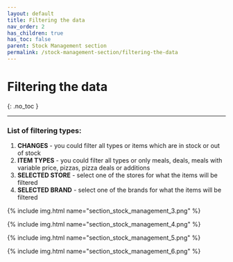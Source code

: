 ```yaml
---
layout: default
title: Filtering the data
nav_order: 2
has_children: true
has_toc: false
parent: Stock Management section
permalink: /stock-management-section/filtering-the-data
---
```


# Filtering the data
{: .no_toc }

---

### List of filtering types:
1. **CHANGES** - you could filter all types or items which are in stock or out of stock
1. **ITEM TYPES** - you could filter all types or only meals, deals, meals with variable price, pizzas, pizza deals or additions
1. **SELECTED STORE** - select one of the stores for what the items will be filtered
1. **SELECTED BRAND** - select one of the brands for what the items will be filtered

{% include img.html name="section_stock_management_3.png" %}

{% include img.html name="section_stock_management_4.png" %}

{% include img.html name="section_stock_management_5.png" %}

{% include img.html name="section_stock_management_6.png" %}
